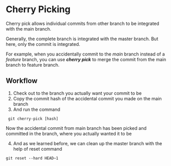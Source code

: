 # Cherry Picking

Cherry pick allows individual commits from other branch to be integrated with the main branch.

Generally, the complete branch is integrated with the master branch. But here, only the commit is integrated.

For example, when you accidentally commit to the _main_ branch instead of a _feature_ branch, you can use **_cherry pick_** to merge the commit from the main branch to feature branch.

## Workflow
1. Check out to the branch you actually want your commit to be
2. Copy the commit hash of the accidental commit you made on the main branch
3. And run the command
```
 git cherry-pick [hash]  
```  
  Now the accidental commit from main branch has been picked and committed in the branch, where you actually wanted it to be  

4. And as we learned before, we can clean up the master branch with the help of reset command 
```
git reset --hard HEAD~1
```